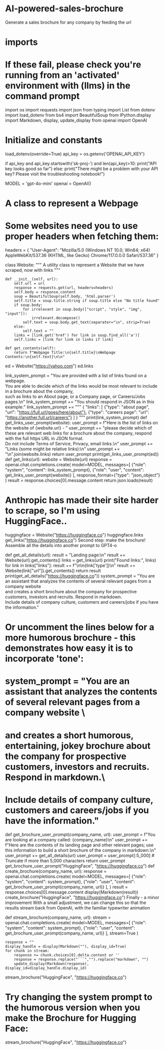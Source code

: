 # AI-powered-sales-brochure
Generate a sales brochure for any company by feeding the url

# imports
# If these fail, please check you're running from an 'activated' environment with (llms) in the command prompt

import os
import requests
import json
from typing import List
from dotenv import load_dotenv
from bs4 import BeautifulSoup
from IPython.display import Markdown, display, update_display
from openai import OpenAI
# Initialize and constants

load_dotenv(override=True)
api_key = os.getenv('OPENAI_API_KEY')

if api_key and api_key.startswith('sk-proj-') and len(api_key)>10:
    print("API key looks good so far")
else:
    print("There might be a problem with your API key? Please visit the troubleshooting notebook!")
    
MODEL = 'gpt-4o-mini'
openai = OpenAI()
# A class to represent a Webpage

# Some websites need you to use proper headers when fetching them:
headers = {
 "User-Agent": "Mozilla/5.0 (Windows NT 10.0; Win64; x64) AppleWebKit/537.36 (KHTML, like Gecko) Chrome/117.0.0.0 Safari/537.36"
}

class Website:
    """
    A utility class to represent a Website that we have scraped, now with links
    """

    def __init__(self, url):
        self.url = url
        response = requests.get(url, headers=headers)
        self.body = response.content
        soup = BeautifulSoup(self.body, 'html.parser')
        self.title = soup.title.string if soup.title else "No title found"
        if soup.body:
            for irrelevant in soup.body(["script", "style", "img", "input"]):
                irrelevant.decompose()
            self.text = soup.body.get_text(separator="\n", strip=True)
        else:
            self.text = ""
        links = [link.get('href') for link in soup.find_all('a')]
        self.links = [link for link in links if link]

    def get_contents(self):
        return f"Webpage Title:\n{self.title}\nWebpage Contents:\n{self.text}\n\n"
ed = Website("https://yahoo.com")
ed.links

link_system_prompt = "You are provided with a list of links found on a webpage. \
You are able to decide which of the links would be most relevant to include in a brochure about the company, \
such as links to an About page, or a Company page, or Careers/Jobs pages.\n"
link_system_prompt += "You should respond in JSON as in this example:"
link_system_prompt += """
{
    "links": [
        {"type": "about page", "url": "https://full.url/goes/here/about"},
        {"type": "careers page": "url": "https://another.full.url/careers"}
    ]
}
"""
print(link_system_prompt)
def get_links_user_prompt(website):
    user_prompt = f"Here is the list of links on the website of {website.url} - "
    user_prompt += "please decide which of these are relevant web links for a brochure about the company, respond with the full https URL in JSON format. \
Do not include Terms of Service, Privacy, email links.\n"
    user_prompt += "Links (some might be relative links):\n"
    user_prompt += "\n".join(website.links)
    return user_prompt
print(get_links_user_prompt(ed))
def get_links(url):
    website = Website(url)
    response = openai.chat.completions.create(
        model=MODEL,
        messages=[
            {"role": "system", "content": link_system_prompt},
            {"role": "user", "content": get_links_user_prompt(website)}
      ],
        response_format={"type": "json_object"}
    )
    result = response.choices[0].message.content
    return json.loads(result)
# Anthropic has made their site harder to scrape, so I'm using HuggingFace..

huggingface = Website("https://huggingface.co")
huggingface.links
get_links("https://huggingface.co")
Second step: make the brochure!
Assemble all the details into another prompt to GPT4-o

def get_all_details(url):
    result = "Landing page:\n"
    result += Website(url).get_contents()
    links = get_links(url)
    print("Found links:", links)
    for link in links["links"]:
        result += f"\n\n{link['type']}\n"
        result += Website(link["url"]).get_contents()
    return result
print(get_all_details("https://huggingface.co"))
system_prompt = "You are an assistant that analyzes the contents of several relevant pages from a company website \
and creates a short brochure about the company for prospective customers, investors and recruits. Respond in markdown.\
Include details of company culture, customers and careers/jobs if you have the information."

# Or uncomment the lines below for a more humorous brochure - this demonstrates how easy it is to incorporate 'tone':

# system_prompt = "You are an assistant that analyzes the contents of several relevant pages from a company website \
# and creates a short humorous, entertaining, jokey brochure about the company for prospective customers, investors and recruits. Respond in markdown.\
# Include details of company culture, customers and careers/jobs if you have the information."
def get_brochure_user_prompt(company_name, url):
    user_prompt = f"You are looking at a company called: {company_name}\n"
    user_prompt += f"Here are the contents of its landing page and other relevant pages; use this information to build a short brochure of the company in markdown.\n"
    user_prompt += get_all_details(url)
    user_prompt = user_prompt[:5_000] # Truncate if more than 5,000 characters
    return user_prompt
get_brochure_user_prompt("HuggingFace", "https://huggingface.co")
def create_brochure(company_name, url):
    response = openai.chat.completions.create(
        model=MODEL,
        messages=[
            {"role": "system", "content": system_prompt},
            {"role": "user", "content": get_brochure_user_prompt(company_name, url)}
          ],
    )
    result = response.choices[0].message.content
    display(Markdown(result))
create_brochure("HuggingFace", "https://huggingface.co")
Finally - a minor improvement
With a small adjustment, we can change this so that the results stream back from OpenAI, with the familiar typewriter animation

def stream_brochure(company_name, url):
    stream = openai.chat.completions.create(
        model=MODEL,
        messages=[
            {"role": "system", "content": system_prompt},
            {"role": "user", "content": get_brochure_user_prompt(company_name, url)}
          ],
        stream=True
    )
    
    response = ""
    display_handle = display(Markdown(""), display_id=True)
    for chunk in stream:
        response += chunk.choices[0].delta.content or ''
        response = response.replace("```","").replace("markdown", "")
        update_display(Markdown(response), display_id=display_handle.display_id)
stream_brochure("HuggingFace", "https://huggingface.co")
# Try changing the system prompt to the humorous version when you make the Brochure for Hugging Face:

stream_brochure("HuggingFace", "https://huggingface.co")


